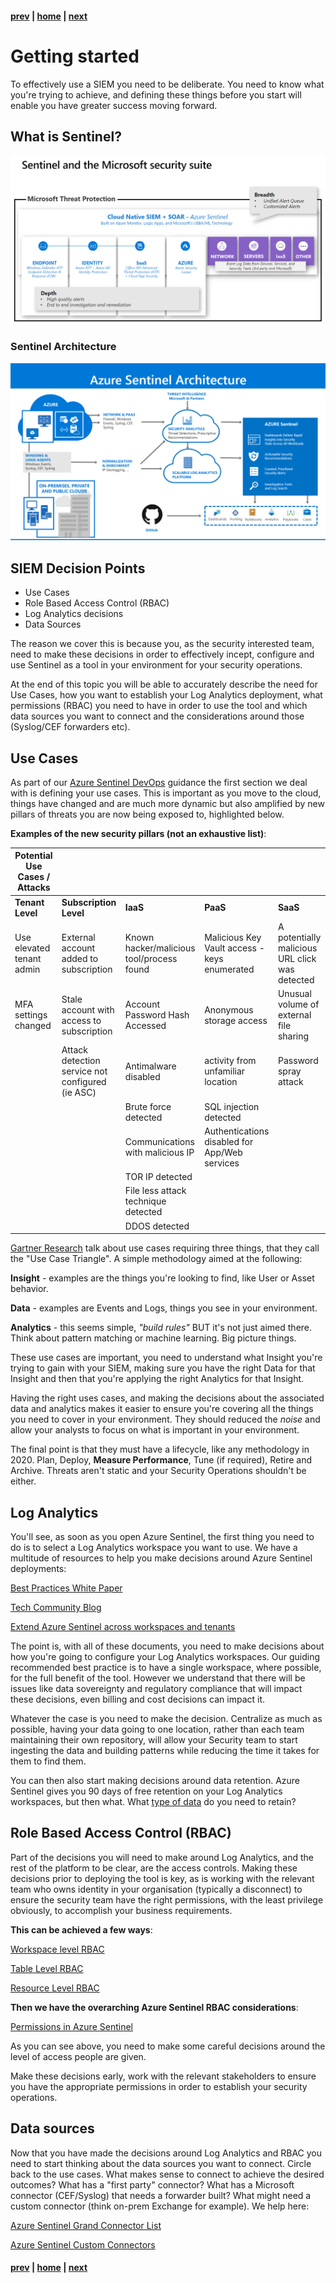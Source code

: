 #### [prev](./welcome.md) | [home](./welcome.md)  | [next](./take-aways.md)

# Getting started

To effectively use a SIEM you need to be deliberate. You need to know what you're trying to achieve, and defining these things before you start will enable you have greater success moving forward.

## What is Sentinel?

![Overview](./Az-Sentinel-Overview.png)

### Sentinel Architecture

![Azure Sentinel](./Sentinel-Arch.png)

## SIEM Decision Points

* Use Cases
* Role Based Access Control (RBAC)
* Log Analytics decisions
* Data Sources

The reason we cover this is because you, as the security interested team, need to make these decisions in order to effectively incept, configure and use Sentinel as a tool in your environment for your security operations.

At the end of this topic you will be able to accurately describe the need for Use Cases, how you want to establish your Log Analytics deployment, what permissions (RBAC) you need to have in order to use the tool and which data sources you want to connect and the considerations around those (Syslog/CEF forwarders etc).

## Use Cases

As part of our [Azure Sentinel DevOps](https://techcommunity.microsoft.com/t5/azure-sentinel/accelerate-your-azure-sentinel-deployment-with-this-azure-devops/ba-p/1449414) guidance the first section we deal with is defining your use cases. This is important as you move to the cloud, things have changed and are much more dynamic but also amplified by new pillars of threats you are now being exposed to, highlighted below.

**Examples of the new security pillars (not an exhaustive list)**:

| **Potential Use Cases / Attacks** |   |   |   | |
| --- | --- | --- | --- | --- |
| **Tenant Level** | **Subscription Level** | **IaaS** | **PaaS** | **SaaS** |
| Use elevated tenant admin | External account added to subscription | Known hacker/malicious tool/process found | Malicious Key Vault access - keys enumerated | A potentially malicious URL click was detected |
| MFA settings changed | Stale account with access to subscription | Account Password Hash Accessed | Anonymous storage access | Unusual volume of external file sharing |
|   | Attack detection service not configured (ie ASC) | Antimalware disabled | activity from unfamiliar location | Password spray attack |
|   |   | Brute force detected | SQL injection detected |   |
|   |   | Communications with malicious IP | Authentications disabled for App/Web services |   |
|   |   | TOR IP detected |   |   |
|   |   | File less attack technique detected |   |   |
|   |   | DDOS detected |   |   |

[Gartner Research](https://www.gartner.com/en/documents/3950486/how-to-build-security-use-cases-for-your-siem) talk about use cases requiring three things, that they call the "Use Case Triangle". A simple methodology aimed at the following:

**Insight** - examples are the things you're looking to find, like User or Asset behavior.

**Data** - examples are Events and Logs, things you see in your environment.

**Analytics** - this seems simple, *"build rules"* BUT it's not just aimed there. Think about pattern matching or machine learning. Big picture things.

These use cases are important, you need to understand what Insight you're trying to gain with your SIEM, making sure you have the right Data for that Insight and then that you're applying the right Analytics for that Insight.

Having the right uses cases, and making the decisions about the associated data and analytics makes it easier to ensure you're covering all the things you need to cover in your environment. They should reduced the *noise* and allow your analysts to focus on what is important in your environment.

The final point is that they must have a lifecycle, like any methodology in 2020. Plan, Deploy, **Measure Performance**, Tune (if required), Retire and Archive. Threats aren't static and your Security Operations shouldn't be either.

## Log Analytics

You'll see, as soon as you open Azure Sentinel, the first thing you need to do is to select a Log Analytics workspace you want to use. We have a multitude of resources to help you make decisions around Azure Sentinel deployments:

[Best Practices White Paper](https://www.microsoft.com/security/blog/wp-content/uploads/2020/07/Azure-Sentinel-whitepaper.pdf)

[Tech Community Blog](https://techcommunity.microsoft.com/t5/azure-sentinel/best-practices-for-designing-an-azure-sentinel-or-azure-security/ba-p/832574)

[Extend Azure Sentinel across workspaces and tenants](https://docs.microsoft.com/en-us/azure/sentinel/extend-sentinel-across-workspaces-tenants)

The point is, with all of these documents, you need to make decisions about how you're going to configure your Log Analytics workspaces. Our guiding recommended best practice is to have a single workspace, where possible, for the full benefit of the tool. However we understand that there will be issues like data sovereignty and regulatory compliance that will impact these decisions, even billing and cost decisions can impact it.

Whatever the case is you need to make the decision. Centralize as much as possible, having your data going to one location, rather than each team maintaining their own repository, will allow your Security team to start ingesting the data and building patterns while reducing the time it takes for them to find them.

You can then also start making decisions around data retention. Azure Sentinel gives you 90 days of free retention on your Log Analytics workspaces, but then what. What [type of data](https://techcommunity.microsoft.com/t5/azure-sentinel/new-per-data-type-retention-is-now-available-for-azure-sentinel/ba-p/917316) do you need to retain?

## Role Based Access Control (RBAC)

Part of the decisions you will need to make around Log Analytics, and the rest of the platform to be clear, are the access controls. Making these decisions prior to deploying the tool is key, as is working with the relevant team who owns identity in your organisation (typically a disconnect) to ensure the security team have the right permissions, with the least privilege obviously, to accomplish your business requirements.

**This can be achieved a few ways**:

[Workspace level RBAC](https://docs.microsoft.com/en-us/azure/azure-monitor/platform/manage-access#configure-access-control-mode)

[Table Level RBAC](https://docs.microsoft.com/en-us/azure/azure-monitor/platform/manage-access#table-level-rbac)

[Resource Level RBAC](https://docs.microsoft.com/en-us/azure/azure-monitor/platform/design-logs-deployment#access-mode)

**Then we have the overarching Azure Sentinel RBAC considerations**:

[Permissions in Azure Sentinel](https://docs.microsoft.com/en-us/azure/sentinel/roles)

As you can see above, you need to make some careful decisions around the level of access people are given.

Make these decisions early, work with the relevant stakeholders to ensure you have the appropriate permissions in order to establish your security operations.

## Data sources

Now that you have made the decisions around Log Analytics and RBAC you need to start  thinking about the data sources you want to connect. Circle back to the use cases. What makes sense to connect to achieve the desired outcomes? What has a "first party" connector? What has a Microsoft connector (CEF/Syslog) that needs a forwarder built? What might need a custom connector (think on-prem Exchange for example). We help here:

[Azure Sentinel Grand Connector List](https://techcommunity.microsoft.com/t5/azure-sentinel/azure-sentinel-the-connectors-grand-cef-syslog-direct-agent/ba-p/803891#:~:text=The%20Grand%20List%20%20%20Vendor%20%20,Sentinel%20built-in%20connector%20%2032%20more%20rows%20)

[Azure Sentinel Custom Connectors](https://techcommunity.microsoft.com/t5/azure-sentinel/azure-sentinel-creating-custom-connectors/ba-p/864060)

#### [prev](./welcome.md) | [home](./welcome.md)  | [next](./take-aways.md)

